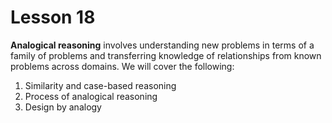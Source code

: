 # Lesson 18

**Analogical reasoning** involves understanding new problems in terms of a family of problems and transferring knowledge of relationships from known problems across domains. We will cover the following:

1. Similarity and case-based reasoning
2. Process of analogical reasoning
3. Design by analogy
